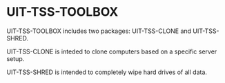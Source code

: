 # UIT-TSS-TOOLBOX
UIT-TSS-TOOLBOX includes two packages: UIT-TSS-CLONE and UIT-TSS-SHRED.

UIT-TSS-CLONE is inteded to clone computers based on a specific server setup.

UIT-TSS-SHRED is intended to completely wipe hard drives of all data. 
